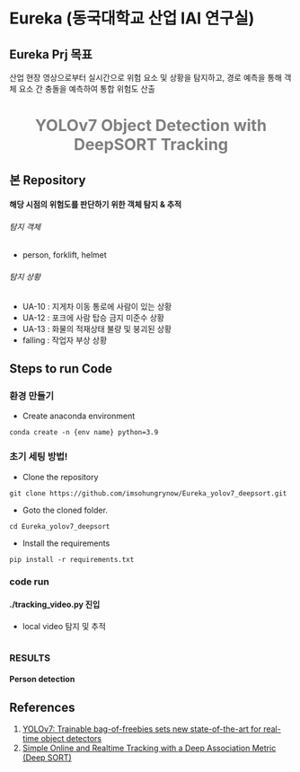 # Eureka (동국대학교 산업 IAI 연구실)  
## Eureka Prj 목표
산업 현장 영상으로부터 실시간으로 위험 요소 및 상황을 탐지하고, 경로 예측을 통해 객체 요소 간 충돌을 예측하여 통합 위험도 산출  
<H1 align="center" style="color:gray">
YOLOv7 Object Detection with DeepSORT Tracking </H1>

## 본 Repository
#### 해당 시점의 위험도를 판단하기 위한 객체 탐지 & 추적
###### 탐지 객체
- person, forklift, helmet

###### 탐지 상황
- UA-10 : 지게차 이동 통로에 사람이 있는 상황
- UA-12 : 포크에 사람 탑승 금지 미준수 상황
- UA-13 : 화물의 적재상태 불량 및 붕괴된 상황
- falling : 작업자 부상 상황


## Steps to run Code  

### 환경 만들기
- Create anaconda environment
```
conda create -n {env name} python=3.9
```

### 초기 세팅 방법!

- Clone the repository
```
git clone https://github.com/imsohungrynow/Eureka_yolov7_deepsort.git
```
- Goto the cloned folder.
```
cd Eureka_yolov7_deepsort
```
- Install the requirements
```
pip install -r requirements.txt
```

### code run
#### ./tracking_video.py 진입

- local video 탐지 및 추적 
```

```


### RESULTS

#### Person detection

## References
1. [YOLOv7: Trainable bag-of-freebies sets new state-of-the-art for real-time object detectors](https://github.com/WongKinYiu/yolov7)
2. [Simple Online and Realtime Tracking with a Deep Association Metric (Deep SORT)](https://github.com/nwojke/deep_sort)
